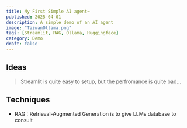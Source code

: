 ```yaml
---
title: My First Simple AI agent~
published: 2025-04-01
description: A simple demo of an AI agent
image: "TaiwanOllama.png"
tags: [Streamlit, RAG, Ollama, Huggingface]
category: Demo
draft: false
---
```


## Ideas
> Streamlit is quite easy to setup, but the perfromance is quite bad...

## Techniques
- RAG : Retrieval-Augmented Generation is to give LLMs database to consult